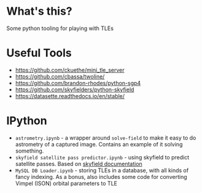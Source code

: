 # What's this?

Some python tooling for playing with TLEs

# Useful Tools
- https://github.com/ckuethe/mini_tle_server
- https://github.com/cbassa/twoline/
- https://github.com/brandon-rhodes/python-sgp4
- https://github.com/skyfielders/python-skyfield
- https://datasette.readthedocs.io/en/stable/

# IPython
- `astrometry.ipynb` - a wrapper around `solve-field` to make it easy to do astrometry of a captured image. Contains an example of it solving something.
- `skyfield satellite pass predictor.ipynb` - using skyfield to predict satellite passes. Based on [skyfield documentation](https://rhodesmill.org/skyfield/earth-satellites.html#finding-when-a-satellite-rises-and-sets)
- `MySQL DB Loader.ipynb` - storing TLEs in a database, with all kinds of fancy indexing. As a bonus, also includes some code for converting Vimpel (ISON) orbital parameters to TLE
